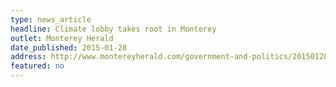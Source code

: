 ```yaml
---
type: news_article
headline: Climate lobby takes root in Monterey
outlet: Monterey Herald
date_published: 2015-01-28
address: http://www.montereyherald.com/government-and-politics/20150128/climate-lobby-takes-root-in-monterey
featured: no
---
```

